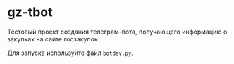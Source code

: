# gz-tbot
Тестовый проект создания телеграм-бота, получающего информацию о закупках на сайте госзакупок.

Для запуска используйте файл `botdev.py`.
